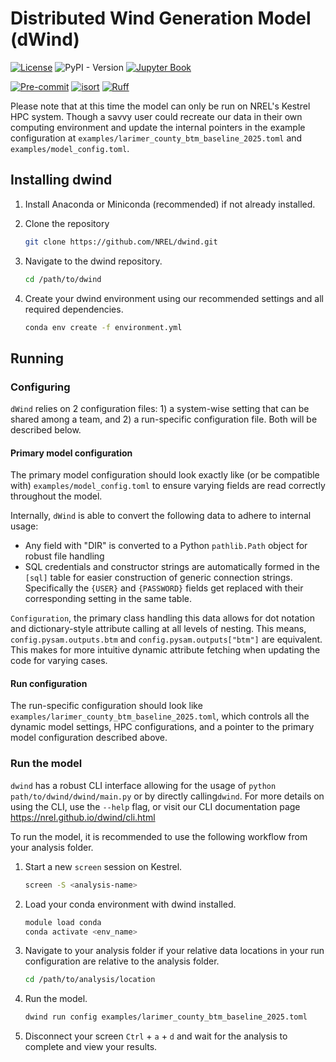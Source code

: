 # Distributed Wind Generation Model (dWind)

[![License](https://img.shields.io/badge/License-BSD%203--Clause-blue.svg)](https://opensource.org/licenses/BSD-3-Clause)
![PyPI - Version](https://img.shields.io/pypi/v/dwind)
[![Jupyter Book](https://jupyterbook.org/badge.svg)](https://nrel.github.io/dwind)

[![Pre-commit](https://img.shields.io/badge/pre--commit-enabled-brightgreen?logo=pre-commit&logoColor=white)](https://github.com/pre-commit/pre-commit)
[![isort](https://img.shields.io/badge/%20imports-isort-%231674b1?style=flat&labelColor=ef8336)](https://pycqa.github.io/isort/)
[![Ruff](https://img.shields.io/endpoint?url=https://raw.githubusercontent.com/astral-sh/ruff/main/assets/badge/v2.json)](https://github.com/astral-sh/ruff)


Please note that at this time the model can only be run on NREL's Kestrel HPC system. Though a
savvy user could recreate our data in their own computing environment and update the
internal pointers in the example configuration at `examples/larimer_county_btm_baseline_2025.toml`
and `examples/model_config.toml`.

## Installing dwind

1. Install Anaconda or Miniconda (recommended) if not already installed.
2. Clone the repository

   ```bash
   git clone https://github.com/NREL/dwind.git
   ```

3. Navigate to the dwind repository.

   ```bash
   cd /path/to/dwind
   ```

4. Create your dwind environment using our recommended settings and all required dependencies.

    ```bash
    conda env create -f environment.yml
    ```

## Running

### Configuring

`dWind` relies on 2 configuration files: 1) a system-wise setting that can be shared among a team,
and 2) a run-specific configuration file. Both will be described below.

#### Primary model configuration

The primary model configuration should look exactly like (or be compatible with)
`examples/model_config.toml` to ensure varying fields are read correctly throughout the model.

Internally, `dWind` is able to convert the following data to adhere to internal usage:
- Any field with "DIR" is converted to a Python `pathlib.Path` object for robust file handling
- SQL credentials and constructor strings are automatically formed in the `[sql]` table for easier
  construction of generic connection strings. Specifically the `{USER}` and `{PASSWORD}` fields
  get replaced with their corresponding setting in the same table.

`Configuration`, the primary class handling this data allows for dot notation and dictionary-style
attribute calling at all levels of nesting. This means, `config.pysam.outputs.btm` and
`config.pysam.outputs["btm"]` are equivalent. This makes for more intuitive dynamic attribute
fetching when updating the code for varying cases.

#### Run configuration

The run-specific configuration should look like `examples/larimer_county_btm_baseline_2025.toml`,
which controls all the dynamic model settings, HPC configurations, and a pointer to the primary
model configuration described above.

### Run the model

`dwind` has a robust CLI interface allowing for the usage of `python path/to/dwind/dwind/main.py` or
by directly calling`dwind`. For more details on using the CLI, use the `--help` flag, or visit our
CLI documentation page https://nrel.github.io/dwind/cli.html

To run the model, it is recommended to use the following workflow from your analysis folder.

1. Start a new `screen` session on Kestrel.

   ```bash
   screen -S <analysis-name>
   ```

2. Load your conda environment with dwind installed.

   ```bash
   module load conda
   conda activate <env_name>
   ```

3. Navigate to your analysis folder if your relative data locations in your run configuration are
   relative to the analysis folder.

   ```bash
   cd /path/to/analysis/location
   ```

4. Run the model.

   ```bash
   dwind run config examples/larimer_county_btm_baseline_2025.toml
   ```

5. Disconnect your screen `Ctrl` + `a` + `d` and wait for the analysis to complete and view your
   results.
